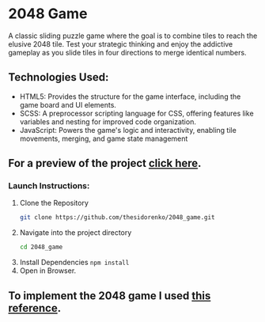 # 2048 Game
A classic sliding puzzle game where the goal is to combine tiles to reach the elusive 2048 tile. Test your strategic thinking and enjoy the addictive gameplay as you slide tiles in four directions to merge identical numbers.

## Technologies Used:
- HTML5: Provides the structure for the game interface, including the game board and UI elements.
- SCSS: A preprocessor scripting language for CSS, offering features like variables and nesting for improved code organization.
- JavaScript: Powers the game's logic and interactivity, enabling tile movements, merging, and game state management

## For a preview of the project [click here](https://thesidorenko.github.io/2048_game/).

### Launch Instructions:
1. Clone the Repository
   ```bash
   git clone https://github.com/thesidorenko/2048_game.git
2. Navigate into the project directory
   ```bash
   cd 2048_game
4. Install Dependencies `npm install`
5. Open in Browser.

## To implement the 2048 game I used [this reference](https://play2048.co/).
